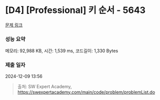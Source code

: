 # [D4] [Professional] 키 순서 - 5643 

[문제 링크](https://swexpertacademy.com/main/code/problem/problemDetail.do?contestProbId=AWXQsLWKd5cDFAUo) 

### 성능 요약

메모리: 92,988 KB, 시간: 1,539 ms, 코드길이: 1,330 Bytes

### 제출 일자

2024-12-09 13:56



> 출처: SW Expert Academy, https://swexpertacademy.com/main/code/problem/problemList.do
